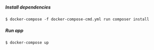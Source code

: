 ##### Install dependencies

`$ docker-compose -f docker-compose-cmd.yml run composer install`

##### Run app

`$ docker-compose up`


